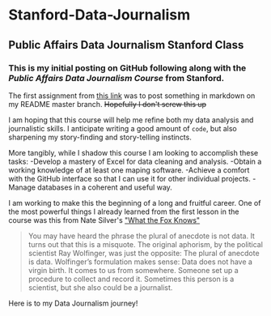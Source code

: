 # Stanford-Data-Journalism
## Public Affairs Data Journalism Stanford Class

### This is my **initial** posting on GitHub following along with the _Public Affairs Data Journalism Course_ from Stanford.

The first assignment from [this link](http://www.padjo.org/2014-09-23/#homework-details) was to post something in markdown on my README master branch. ~~Hopefully I don't screw this up~~

I am hoping that this course will help me refine both my data analysis and journalistic skills. I anticipate writing a good amount of `code`, but also sharpening my story-finding and story-telling instincts. 

More tangibly, while I shadow this course I am looking to accomplish these tasks:
-Develop a mastery of Excel for data cleaning and analysis.
-Obtain a working knowledge of at least one maping software.
-Achieve a comfort with the GitHub interface so that I can use it for other individual projects.
-Manage databases in a coherent and useful way.

I am working to make this the beginning of a long and fruitful career. One of the most powerful things I already learned from the first lesson in the course was this from Nate Silver's ["What the Fox Knows"](http://fivethirtyeight.com/features/what-the-fox-knows/)
>You may have heard the phrase the plural of anecdote is not data. It turns out that this is a misquote. The original aphorism, by the political scientist Ray Wolfinger, was just the opposite: The plural of anecdote is data.
>Wolfinger’s formulation makes sense: Data does not have a virgin birth. It comes to us from somewhere. Someone set up a procedure to collect and record it. Sometimes this person is a scientist, but she also could be a journalist.

Here is to my Data Journalism journey!
